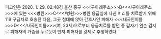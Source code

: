 피고인은 2020. 1. 29. 02:48경 울산 중구 <<<구아래주소>>>B<<</구아래주소>>>에 있는 <<<병원>>>C<<</병원>>>병원 응급실에 다친 머리를 치료받기 위해 119 구급차로 호송된 다음, 그곳 침대에 앉아 간호사인 피해자 <<<내국인이름>>>D<<</내국인이름>>>(여, 23세)으로부터 응급치료를 받던 중 갑자기 왼손 검지로 피해자의 가슴을 누르듯이 만져 피해자를 강제로 추행하였다.